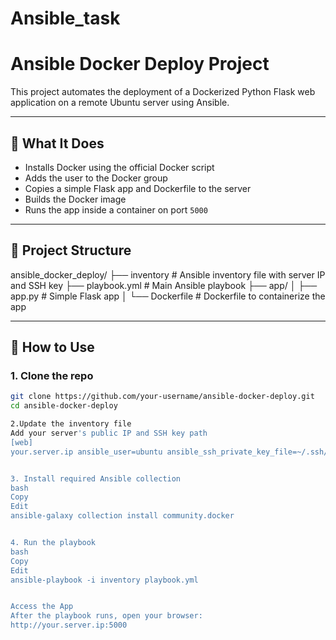 # Ansible_task
# Ansible Docker Deploy Project

This project automates the deployment of a Dockerized Python Flask web application on a remote Ubuntu server using Ansible.

---

## 🔧 What It Does

- Installs Docker using the official Docker script
- Adds the user to the Docker group
- Copies a simple Flask app and Dockerfile to the server
- Builds the Docker image
- Runs the app inside a container on port `5000`

---

## 📁 Project Structure
ansible_docker_deploy/
├── inventory # Ansible inventory file with server IP and SSH key
├── playbook.yml # Main Ansible playbook
├── app/
│ ├── app.py # Simple Flask app
│ └── Dockerfile # Dockerfile to containerize the app


---

## 🚀 How to Use

### 1. Clone the repo

```bash
git clone https://github.com/your-username/ansible-docker-deploy.git
cd ansible-docker-deploy

2.Update the inventory file
Add your server's public IP and SSH key path
[web]
your.server.ip ansible_user=ubuntu ansible_ssh_private_key_file=~/.ssh/your_key.pem


3. Install required Ansible collection
bash
Copy
Edit
ansible-galaxy collection install community.docker


4. Run the playbook
bash
Copy
Edit
ansible-playbook -i inventory playbook.yml


Access the App
After the playbook runs, open your browser:
http://your.server.ip:5000
